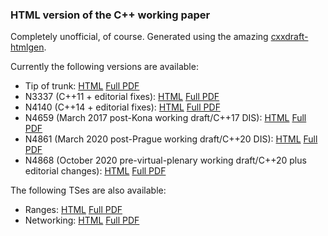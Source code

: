 ### HTML version of the C++ working paper

Completely unofficial, of course. Generated using the amazing [cxxdraft-htmlgen](https://github.com/Eelis/cxxdraft-htmlgen).

Currently the following versions are available:

* Tip of trunk: [HTML](https://timsong-cpp.github.io/cppwp/) [Full PDF](https://timsong-cpp.github.io/cppwp/draft.pdf)
* N3337 (C++11 + editorial fixes): [HTML](https://timsong-cpp.github.io/cppwp/n3337/) [Full PDF](https://timsong-cpp.github.io/cppwp/n3337/draft.pdf)
* N4140 (C++14 + editorial fixes): [HTML](https://timsong-cpp.github.io/cppwp/n4140/) [Full PDF](https://timsong-cpp.github.io/cppwp/n4140/draft.pdf)
* N4659 (March 2017 post-Kona working draft/C++17 DIS): [HTML](https://timsong-cpp.github.io/cppwp/n4659/) [Full PDF](https://timsong-cpp.github.io/cppwp/n4659/draft.pdf)
* N4861 (March 2020 post-Prague working draft/C++20 DIS): [HTML](https://timsong-cpp.github.io/cppwp/n4861/) [Full PDF](https://timsong-cpp.github.io/cppwp/n4861/draft.pdf)
* N4868 (October 2020 pre-virtual-plenary working draft/C++20 plus editorial changes): [HTML](https://timsong-cpp.github.io/cppwp/n4868/) [Full PDF](https://timsong-cpp.github.io/cppwp/n4868/draft.pdf)

The following TSes are also available:
* Ranges: [HTML](https://timsong-cpp.github.io/cppwp/ranges-ts/) [Full PDF](https://timsong-cpp.github.io/cppwp/ranges-ts.pdf)
* Networking: [HTML](https://timsong-cpp.github.io/cppwp/networking-ts/) [Full PDF](https://timsong-cpp.github.io/cppwp/networking-ts.pdf)


